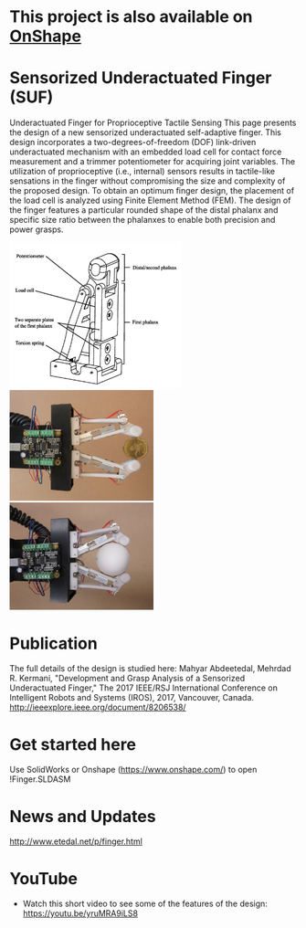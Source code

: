 # This project is also available on [OnShape](https://cad.onshape.com/documents/6440e65737a1e7388d9b9f03/w/68a2c68f00c88e310720e300/e/ed0a58076d5a739230039dd4) 

# Sensorized Underactuated Finger (SUF) 
Underactuated Finger for Proprioceptive Tactile Sensing
This page presents the design of a new sensorized underactuated self-adaptive finger. This design incorporates a two-degrees-of-freedom (DOF) link-driven underactuated mechanism with an embedded load cell for contact force measurement and a trimmer potentiometer for acquiring joint variables. The utilization of proprioceptive (i.e., internal) sensors results in tactile-like sensations in the finger without compromising the size and complexity of the proposed design. To obtain an optimum finger design, the placement of the load cell is analyzed using Finite Element Method (FEM). The design of the finger features a particular rounded shape of the distal phalanx and specific size ratio between the phalanxes to enable both precision and power grasps.

<img src="/img/finger.jpg" width="60%">
<img src="/img/precisionGrasp.JPG" width="50%">
<img src="/img/powerGrasp.JPG" width="50%">


# Publication
The full details of the design is studied here:
Mahyar Abdeetedal, Mehrdad R. Kermani, "Development and Grasp Analysis of a Sensorized Underactuated Finger," The 2017 IEEE/RSJ International Conference on Intelligent Robots and Systems (IROS), 2017, Vancouver, Canada.
http://ieeexplore.ieee.org/document/8206538/
# Get started here
Use SolidWorks or Onshape (https://www.onshape.com/) to open !Finger.SLDASM
# News and Updates
http://www.etedal.net/p/finger.html
# YouTube
- Watch this short video to see some of the features of the design:
https://youtu.be/yruMRA9iLS8

